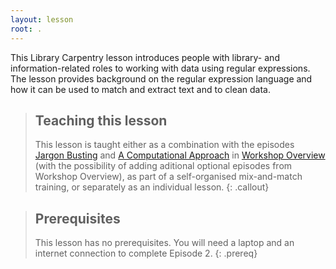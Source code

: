 ```yaml
---
layout: lesson
root: .
---
```

This Library Carpentry lesson introduces people with library- and information-related roles to working with data using regular expressions. The lesson provides background on the regular expression language and how it can be used to match and extract text and to clean data. 

> ## Teaching this lesson
>
> This lesson is taught either as a combination with the episodes [Jargon Busting](https://librarycarpentry.org/lc-overview/03-jargon-busting/index.html) and [A Computational Approach](https://librarycarpentry.org/lc-overview/04-computational-approach/index.html) in [Workshop Overview](https://librarycarpentry.org/lc-overview/) (with the possibility of adding aditional optional episodes from Workshop Overview), as part of a self-organised mix-and-match training, or separately as an individual lesson.
{: .callout}

> ## Prerequisites
>
> This lesson has no prerequisites. You will need a laptop and an internet connection to complete Episode 2.
{: .prereq}
